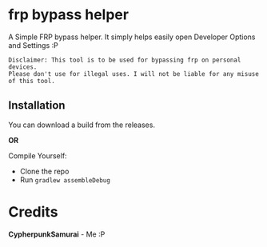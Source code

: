 # frp bypass helper
A Simple FRP bypass helper. It simply helps easily open Developer Options and Settings :P

```
Disclaimer: This tool is to be used for bypassing frp on personal devices.
Please don't use for illegal uses. I will not be liable for any misuse of this tool.
```

## Installation
You can download a build from the releases.

**OR**

Compile Yourself:

* Clone the repo
* Run `gradlew assembleDebug`

# Credits
**CypherpunkSamurai** - Me :P
